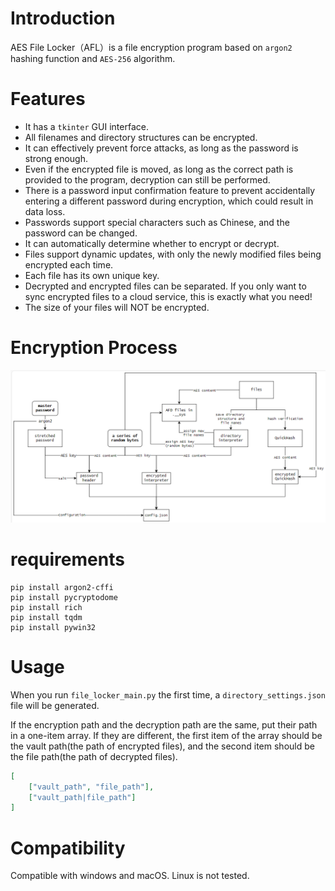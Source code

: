 # Introduction

AES File Locker（AFL）is a file encryption program based on `argon2` hashing function and `AES-256` algorithm.

# Features

- It has a `tkinter` GUI interface.
- All filenames and directory structures can be encrypted.
- It can effectively prevent force attacks, as long as the password is strong enough.
- Even if the encrypted file is moved, as long as the correct path is provided to the program, decryption can still be performed.
- There is a password input confirmation feature to prevent accidentally entering a different password during encryption, which could result in data loss.
- Passwords support special characters such as Chinese, and the password can be changed.
- It can automatically determine whether to encrypt or decrypt.
- Files support dynamic updates, with only the newly modified files being encrypted each time.
- Each file has its own unique key.
- Decrypted and encrypted files can be separated. If you only want to sync encrypted files to a cloud service, this is exactly what you need!
- The size of your files will NOT be encrypted.

# Encryption Process

![AFL explained](AFL%20explained.png)

# requirements

```
pip install argon2-cffi
pip install pycryptodome
pip install rich
pip install tqdm
pip install pywin32
```
# Usage

When you run `file_locker_main.py` the first time, a `directory_settings.json` file will be generated.

If the encryption path and the decryption path are the same, put their path in a one-item array. If they are different, the first item of the array should be the vault path(the path of encrypted files), and the second item should be the file path(the path of decrypted files).

```json
[
    ["vault_path", "file_path"],
    ["vault_path|file_path"]
]
```


# Compatibility

Compatible with windows and macOS. Linux is not tested.